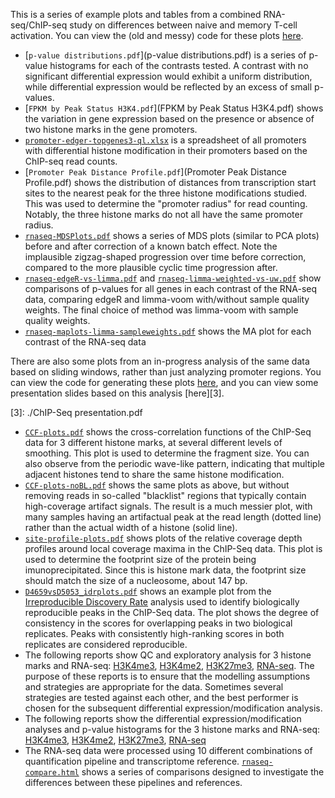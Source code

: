 <!-- TODO: Update this -->

This is a series of example plots and tables from a combined
RNA-seq/ChIP-seq study on differences between naive and memory T-cell
activation. You can view the (old and messy) code for these plots
[here][1].

[1]: https://github.com/DarwinAwardWinner/cd4-histone-paper-code

- [`p-value distributions.pdf`](p-value distributions.pdf) is a series
  of p-value histograms for each of the contrasts tested. A contrast
  with no significant differential expression would exhibit a uniform
  distribution, while differential expression would be reflected by an
  excess of small p-values.
- [`FPKM by Peak Status H3K4.pdf`](FPKM by Peak Status H3K4.pdf) shows
  the variation in gene expression based on the presence or absence of
  two histone marks in the gene promoters.
- [`promoter-edger-topgenes3-ql.xlsx`](promoter-edger-topgenes3-ql.xlsx)
  is a spreadsheet of all promoters with differential histone
  modification in their promoters based on the ChIP-seq read counts.
- [`Promoter Peak Distance Profile.pdf`](Promoter Peak Distance Profile.pdf)
  shows the distribution of distances from transcription
  start sites to the nearest peak for the three histone modifications
  studied. This was used to determine the "promoter radius" for read
  counting. Notably, the three histone marks do not all have the same
  promoter radius.
- [`rnaseq-MDSPlots.pdf`](rnaseq-MDSPlots.pdf) shows a series of MDS
  plots (similar to PCA plots) before and after correction of a known
  batch effect. Note the implausible zigzag-shaped progression over
  time before correction, compared to the more plausible cyclic time
  progression after.
- [`rnaseq-edgeR-vs-limma.pdf`](rnaseq-edgeR-vs-limma.pdf) and
  [`rnaseq-limma-weighted-vs-uw.pdf`](rnaseq-limma-weighted-vs-uw.pdf)
  show comparisons of p-values for all genes in each contrast of the
  RNA-seq data, comparing edgeR and limma-voom with/without sample
  quality weights. The final choice of method was limma-voom with
  sample quality weights.
- [`rnaseq-maplots-limma-sampleweights.pdf`](rnaseq-maplots-limma-sampleweights.pdf)
  shows the MA plot for each contrast of the RNA-seq data

There are also some plots from an in-progress analysis of the same
data based on sliding windows, rather than just analyzing promoter
regions. You can view the code for generating these plots [here][2],
and you can view some presentation slides based on this analysis
[here][3].

[2]: https://github.com/DarwinAwardWinner/CD4-csaw
[3]: ./ChIP-Seq presentation.pdf

- [`CCF-plots.pdf`](CCF-plots.pdf) shows the cross-correlation
  functions of the ChIP-Seq data for 3 different histone marks, at
  several different levels of smoothing. This plot is used to
  determine the fragment size. You can also observe from the periodic
  wave-like pattern, indicating that multiple adjacent histones tend
  to share the same histone modification.
- [`CCF-plots-noBL.pdf`](CCF-plots-noBL.pdf) shows the same plots as
  above, but without removing reads in so-called "blacklist" regions
  that typically contain high-coverage artifact signals. The result is
  a much messier plot, with many samples having an artifactual peak at
  the read length (dotted line) rather than the actual width of a
  histone (solid line).
- [`site-profile-plots.pdf`](site-profile-plots.pdf) shows plots of
  the relative coverage depth profiles around local coverage maxima in
  the ChIP-Seq data. This plot is used to determine the footprint size
  of the protein being imunoprecipitated. Since this is histone mark
  data, the footprint size should match the size of a nucleosome,
  about 147 bp.
- [`D4659vsD5053_idrplots.pdf`](D4659vsD5053_idrplots.pdf) shows an
  example plot from
  the
  [Irreproducible Discovery Rate](https://sites.google.com/site/anshulkundaje/projects/idr) analysis
  used to identify biologically reproducible peaks in the ChIP-Seq
  data. The plot shows the degree of consistency in the scores for
  overlapping peaks in two biological replicates. Peaks with
  consistently high-ranking scores in both replicates are considered
  reproducible.
- The following reports show QC and exploratory analysis for 3 histone
  marks and
  RNA-seq:
  [H3K4me3](reports/ChIP-seq/H3K4me3-exploration.html),
  [H3K4me2](reports/ChIP-seq/H3K4me2-exploration.html),
  [H3K27me3](reports/ChIP-seq/H3K27me3-exploration.html),
  [RNA-seq](reports/RNA-seq/salmon_hg38.analysisSet_ensembl.85-exploration.html).
  The purpose of these reports is to ensure that the modelling
  assumptions and strategies are appropriate for the data. Sometimes
  several strategies are tested against each other, and the best
  performer is chosen for the subsequent differential
  expression/modification analysis.
- The following reports show the differential expression/modification
  analyses and p-value histograms for the 3 histone marks and
  RNA-seq:
  [H3K4me3](reports/ChIP-seq/H3K4me3-diffmod.html),
  [H3K4me2](reports/ChIP-seq/H3K4me2-diffmod.html),
  [H3K27me3](reports/ChIP-seq/H3K27me3-diffmod.html),
  [RNA-seq](reports/RNA-seq/salmon_hg38.analysisSet_ensembl.85-diffexp.html)
- The RNA-seq data were processed using 10 different combinations of
  quantification pipeline and transcriptome
  reference.
  [`rnaseq-compare.html`](reports/RNA-seq/rnaseq-compare.html) shows a
  series of comparisons designed to investigate the differences
  between these pipelines and references.
